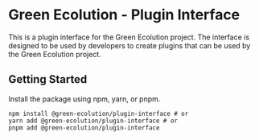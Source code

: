 # Green Ecolution - Plugin Interface

This is a plugin interface for the Green Ecolution project. The interface is designed to be used by developers to create plugins that can be used by the Green Ecolution project.

## Getting Started

Install the package using npm, yarn, or pnpm.

```
npm install @green-ecolution/plugin-interface # or
yarn add @green-ecolution/plugin-interface # or
pnpm add @green-ecolution/plugin-interface
```
